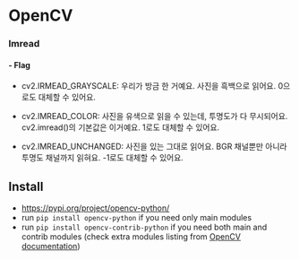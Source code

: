 # OpenCV



### Imread 

#### - Flag

- cv2.IRMEAD_GRAYSCALE: 우리가 방금 한 거예요. 사진을 흑백으로 읽어요. 0으로도 대체할 수 있어요.

- cv2.IMREAD_COLOR: 사진을 유색으로 읽을 수 있는데, 투명도가 다 무시되어요. cv2.imread()의 기본값은 이거예요. 1로도 대체할 수 있어요.

- cv2.IMREAD_UNCHANGED: 사진을 있는 그대로 읽어요. BGR 채널뿐만 아니라 투명도 채널까지 읽혀요. -1로도 대체할 수 있어요.



## Install 

- https://pypi.org/project/opencv-python/
- run `pip install opencv-python` if you need only main modules
- run `pip install opencv-contrib-python` if you need both main and contrib modules (check extra modules listing from [OpenCV documentation](https://docs.opencv.org/master/))